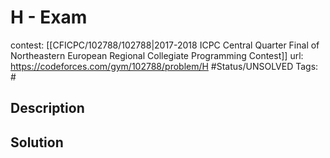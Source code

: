 # H - Exam

contest: [[CFICPC/102788/102788|2017-2018 ICPC Central Quarter Final of Northeastern European Regional Collegiate Programming Contest]]
url: https://codeforces.com/gym/102788/problem/H
#Status/UNSOLVED
Tags: #

## Description

## Solution

